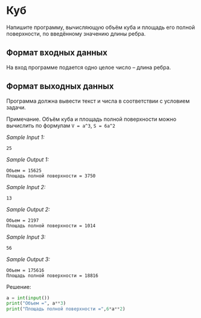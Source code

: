 # Куб

Напишите программу, вычисляющую объём куба и площадь его полной поверхности, по введённому значению длины ребра.

## Формат входных данных
На вход программе подается одно целое число – длина ребра.

## Формат выходных данных
Программа должна вывести текст и числа в соответствии с условием задачи.

Примечание. Объём куба и площадь полной поверхности можно вычислить по формулам ```V = a^3```, ```S = 6a^2```

*Sample Input 1:*
```
25
```

*Sample Output 1:*
```
Объем = 15625
Площадь полной поверхности = 3750
```

*Sample Input 2:*
```
13
```

*Sample Output 2:*
```
Объем = 2197
Площадь полной поверхности = 1014
```

*Sample Input 3:*
```
56
```

*Sample Output 3:*
```
Объем = 175616
Площадь полной поверхности = 18816 
```

Решение:
```python
a = int(input())
print("Объем =", a**3)
print("Площадь полной поверхности =",6*a**2)
```
